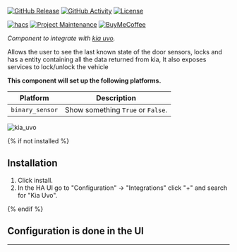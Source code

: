 [![GitHub Release][releases-shield]][releases]
[![GitHub Activity][commits-shield]][commits]
[![License][license-shield]](LICENSE)

[![hacs][hacsbadge]][hacs]
[![Project Maintenance][maintenance-shield]][maintenance-homepage]
[![BuyMeCoffee][buymecoffeebadge]][buymecoffee]

_Component to integrate with [kia uvo][kia_uvo]._

Allows the user to see the last known state of the door sensors, locks and has a entity containing all the data returned from kia, It also exposes services to lock/unlock the vehicle

**This component will set up the following platforms.**

Platform | Description
-- | --
`binary_sensor` | Show something `True` or `False`.

![kia_uvo][kiauvoimg]

{% if not installed %}
## Installation

1. Click install.
1. In the HA UI go to "Configuration" -> "Integrations" click "+" and search for "Kia Uvo".

{% endif %}


## Configuration is done in the UI

<!---->

***

[kia_uvo]: https://github.com/wcomartin/kia_uvo
[maintenance-homepage]: http://williamcomartin.com
[buymecoffee]: https://www.buymeacoffee.com/wcomartin
[buymecoffeebadge]: https://img.shields.io/badge/buy%20me%20a%20coffee-donate-yellow.svg?style=for-the-badge
[commits-shield]: https://img.shields.io/github/commit-activity/y/wcomartin/kia_uvo.svg?style=for-the-badge
[commits]: https://github.com/wcomartin/kia_uvo/commits/master
[hacs]: https://github.com/custom-components/hacs
[hacsbadge]: https://img.shields.io/badge/HACS-Custom-orange.svg?style=for-the-badge
[kiauvoimg]: kia_uvo2.png
[forum-shield]: https://img.shields.io/badge/community-forum-brightgreen.svg?style=for-the-badge
[forum]: https://community.home-assistant.io/
[license-shield]: https://img.shields.io/github/license/wcomartin/kia_uvo.svg?style=for-the-badge
[maintenance-shield]: https://img.shields.io/badge/maintainer-William%20Comartin-blue.svg?style=for-the-badge
[releases-shield]: https://img.shields.io/github/release/wcomartin/kia_uvo.svg?style=for-the-badge
[releases]: https://github.com/wcomartin/kia_uvo/releases